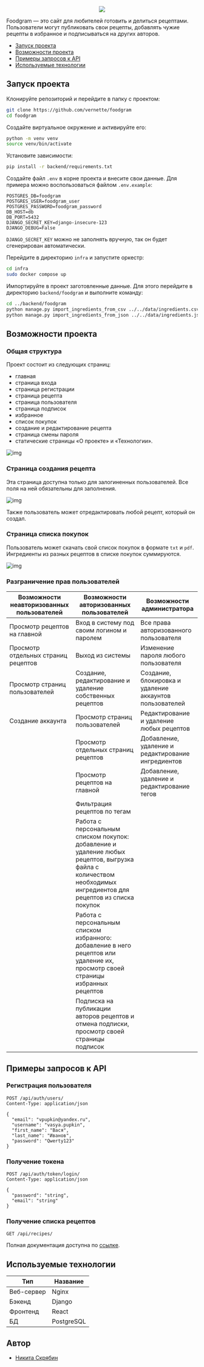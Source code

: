 <p align="center">
  <img src="./assets/logo.png">
</p>

Foodgram — это сайт для любителей готовить и делиться рецептами. Пользователи могут публиковать свои рецепты, добавлять чужие рецепты в избранное и подписываться на других авторов.

- [Запуск проекта](#запуск-проекта)
- [Возможности проекта](#возможности-проекта)
- [Примеры запросов к API](#примеры-запросов-к-api)
- [Используемые технологии](#используемые-технологии)

## Запуск проекта

Клонируйте репозиторий и перейдите в папку с проектом:

```bash
git clone https://github.com/vernette/foodgram
cd foodgram
```

Создайте виртуальное окружение и активируйте его:

```bash
python -m venv venv
source venv/bin/activate
```

Установите зависимости:

```bash
pip install -r backend/requirements.txt
```

Создайте файл `.env` в корне проекта и внесите свои данные. Для примера можно воспользоваться файлом `.env.example`:

```plaintext
POSTGRES_DB=foodgram
POSTGRES_USER=foodgram_user
POSTGRES_PASSWORD=foodgram_password
DB_HOST=db
DB_PORT=5432
DJANGO_SECRET_KEY=django-insecure-123
DJANGO_DEBUG=False
```

`DJANGO_SECRET_KEY` можно не заполнять вручную, так он будет сгенерирован автоматически.

Перейдите в директорию `infra` и запустите оркестр:

```bash
cd infra
sudo docker compose up
```

Импортируйте в проект заготовленные данные. Для этого перейдите в директорию `backend/foodgram` и выполните команду:

```bash
cd ../backend/foodgram
python manage.py import_ingredients_from_csv ../../data/ingredients.csv # Для импорта из csv
python manage.py import_ingredients_from_json ../../data/ingredients.json # Для импорта из json
```

## Возможности проекта

### Общая структура

Проект состоит из следующих страниц: 

- главная
- страница входа
- страница регистрации
- страница рецепта
- страница пользователя
- страница подписок
- избранное
- список покупок
- создание и редактирование рецепта
- страница смены пароля
- статические страницы «О проекте» и «Технологии».

![img](assets/main_page.png)

### Страница создания рецепта

Эта страница доступна только для залогиненных пользователей. Все поля на ней обязательны для заполнения.

![img](assets/recipe_creation_page.png)

Также пользователь может отредактировать любой рецепт, который он создал.

### Страница списка покупок

Пользователь может скачать свой список покупок в формате `txt` и `pdf`. Ингредиенты из разных рецептов в списке покупок суммируются. 

![img](assets/shopping_list_page.png)

### Разграничение прав пользователей

| Возможности неавторизованных пользователей | Возможности авторизованных пользователей                                                                                                                          | Возможности администратора                              |
|--------------------------------------------|-------------------------------------------------------------------------------------------------------------------------------------------------------------------|---------------------------------------------------------|
| Просмотр рецептов на главной               | Вход в систему под своим логином и паролем                                                                                                                        | Все права авторизованного пользователя                  |
| Просмотр отдельных страниц рецептов        | Выход из системы                                                                                                                                                  | Изменение пароля любого пользователя                    |
| Просмотр страниц пользователей             | Создание, редактирование и удаление собственных рецептов                                                                                                          | Создание, блокировка и удаление аккаунтов пользователей |
| Создание аккаунта                          | Просмотр страниц пользователей                                                                                                                                    | Редактирование и удаление любых рецептов                |
|                                            | Просмотр отдельных страниц рецептов                                                                                                                               | Добавление, удаление и редактирование ингредиентов      |
|                                            | Просмотр рецептов на главной                                                                                                                                      | Добавление, удаление и редактирование тегов             |
|                                            | Фильтрация рецептов по тегам                                                                                                                                      |                                                         |
|                                            | Работа с персональным списком покупок: добавление и удаление любых рецептов, выгрузка файла с количеством необходимых ингредиентов для рецептов из списка покупок |                                                         |
|                                            | Работа с персональным списком избранного: добавление в него рецептов или удаление их, просмотр своей страницы избранных рецептов                                  |                                                         |
|                                            | Подписка на публикации авторов рецептов и отмена подписки, просмотр своей страницы подписок                                                                       |                                                         |


## Примеры запросов к API

### Регистрация пользователя

```http
POST /api/auth/users/
Content-Type: application/json

{
  "email": "vpupkin@yandex.ru",
  "username": "vasya.pupkin",
  "first_name": "Вася",
  "last_name": "Иванов",
  "password": "Qwerty123"
}
```

### Получение токена

```http
POST /api/auth/token/login/
Content-Type: application/json

{
  "password": "string",
  "email": "string"
}
```

### Получение списка рецептов

```http
GET /api/recipes/
```

Полная документация доступна по [ссылке](https://foodgram-public.zapto.org/api/docs/).

## Используемые технологии

| Тип        | Название   |
|------------|------------|
| Веб-сервер | Nginx      |
| Бэкенд     | Django     |
| Фронтенд   | React      |
| БД         | PostgreSQL |

## Автор

- [Никита Скрябин](https://github.com/vernette)